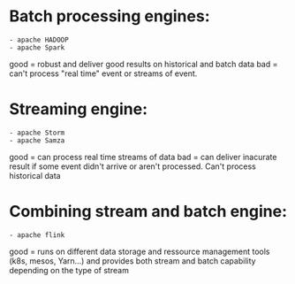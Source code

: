 # Batch processing engines:
    
    - apache HADOOP
    - apache Spark

good = robust and deliver good results on historical and batch data
bad = can't process "real time" event or streams of event.

# Streaming engine:

    - apache Storm
    - apache Samza

good = can process real time streams of data
bad = can deliver inacurate result if some event didn't arrive or aren't processed. Can't process historical data

# Combining stream and batch engine:

    - apache flink
good = runs on different data storage and ressource management tools (k8s, mesos, Yarn...) and provides both stream and batch capability depending on the type of stream
